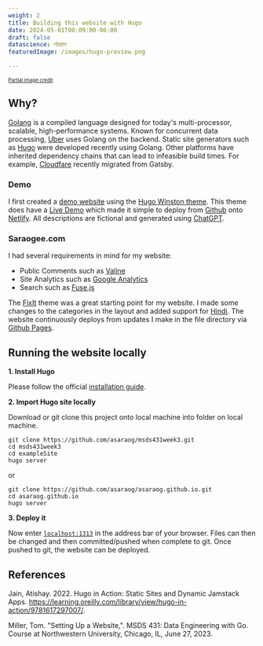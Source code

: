 ```yaml
---
weight: 2
title: Building this website with Hugo
date: 2024-05-01T00:09:00-06:00
draft: false
datascience: गोलांग
featuredImage: /images/hugo-preview.png

---
```

<font size="1"> [Partial image credit](https://github.com/Lruihao/hugo-blog/blob/main/assets/images/blog-flow.png) </font>

## Why?

[Golang](https://go.dev/) is a compiled language designed for today's multi-processor, scalable, high-performance systems. Known for concurrent data processing, [Uber](https://github.com/uber-go/guide) uses Golang on the backend. Static site generators such as [Hugo](https://gohugo.io) were developed recently using Golang. Other platforms have inherited dependency chains that can lead to infeasible build times. For example, [Cloudfare](https://blog.cloudflare.com/new-dev-docs) recently migrated from Gatsby.

### Demo

I first created a [demo website](autonotes.netlify.app) using the [Hugo Winston theme](https://themes.gohugo.io/themes/hugo-winston-theme/). This theme does have a [Live Demo](https://hugo-winston.netlify.app/) which made it simple to deploy from [Github](https://github.com/asaraog/msds431week3) onto [Netlify](https://www.netlify.com/). All descriptions are fictional and generated using [ChatGPT](https://chat.openai.com/).

### Saraogee.com

I had several requirements in mind for my website:
- Public Comments such as [Valine](https://valine.js.org/en/)
- Site Analytics such as [Google Analytics](https://developers.google.com/analytics/)
- Search such as [Fuse.js](https://www.fusejs.io/)

The [FixIt](https://themes.gohugo.io/themes/fixit/) theme was a great starting point for my website. I made some changes to the categories in the layout and added support for [Hindi](https://github.com/hugo-fixit/FixIt/commit/dfeaf0e9a7c2a34e32b259e41dd4d48dfdb61ae7). The website continuously deploys from updates I make in the file directory via [Github Pages](https://github.com/asaraog/asaraog.github.io/deployments).

## Running the website locally

**1. Install Hugo**

Please follow the official [installation guide](https://gohugo.io/getting-started/installing/).

**2. Import Hugo site locally**

Download or git clone this project onto local machine into folder on local machine.

```
git clone https://github.com/asaraog/msds431week3.git
cd msds431week3
cd exampleSite
hugo server
```
or

```
git clone https://github.com/asaraog/asaraog.github.io.git
cd asaraog.github.io
hugo server
```

**3. Deploy it**

Now enter [`localhost:1313`](http://localhost:1313) in the address bar of your browser. Files can then be changed and then committed/pushed when complete to git. Once pushed to git, the website can be deployed.

## References

Jain, Atishay. 2022. Hugo in Action: Static Sites and Dynamic Jamstack Apps. https://learning.oreilly.com/library/view/hugo-in-action/9781617297007/.

Miller, Tom. "Setting Up a Website,". MSDS 431: Data Engineering with Go. Course at Northwestern University, Chicago, IL, June 27, 2023.
